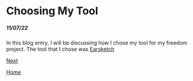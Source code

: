 # Choosing My Tool
##### 11/07/22

In this blog entry, I will be discussing how I chose my tool for my freedom project. The tool that I chose was [Earsketch](https://earsketch.gatech.edu/landing/#/learn)

[Next](entry02.md)

[Home](../README.md)